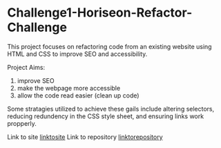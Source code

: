 # Challenge1-Horiseon-Refactor-Challenge

This project focuses on refactoring code from an existing website using HTML and CSS to improve SEO and accessibility. 

Project Aims: 
1. improve SEO 
2. make the webpage more accessible
3. allow the code read easier (clean up code)

Some stratagies utilized to achieve these gails include altering selectors, reducing redundency in the CSS style sheet, and ensuring links work propperly. 

Link to site [linktosite](https://kspitalnic.github.io/HoriseonRefactor/)
Link to repository [linktorepository](https://github.com/kspitalnic/HoriseonRefactor)